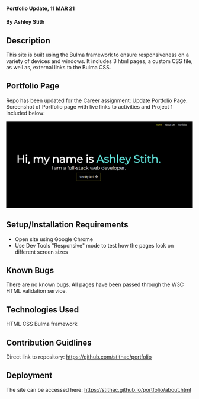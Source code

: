 #### Portfolio Update, 11 MAR 21

#### By Ashley Stith

## Description
This site is built using the Bulma framework to ensure responsiveness on a variety of devices and windows.  It includes 3 html pages, a custom CSS file, as well as, external links to the Bulma CSS.

## Portfolio Page
Repo has been updated for the Career assignment: Update Portfolio Page. Screenshot of Portfolio page with live links to activities and Project 1 included below:

![Portfolio Page](./img/portfolio-screenshot.PNG)

## Setup/Installation Requirements
* Open site using Google Chrome
* Use Dev Tools "Responsive" mode to test how the pages look on different screen sizes

## Known Bugs
There are no known bugs. All pages have been passed through the W3C HTML validation service.

## Technologies Used
HTML
CSS
Bulma framework

## Contribution Guidlines
Direct link to repository: https://github.com/stithac/portfolio

## Deployment
The site can be accessed here: https://stithac.github.io/portfolio/about.html
